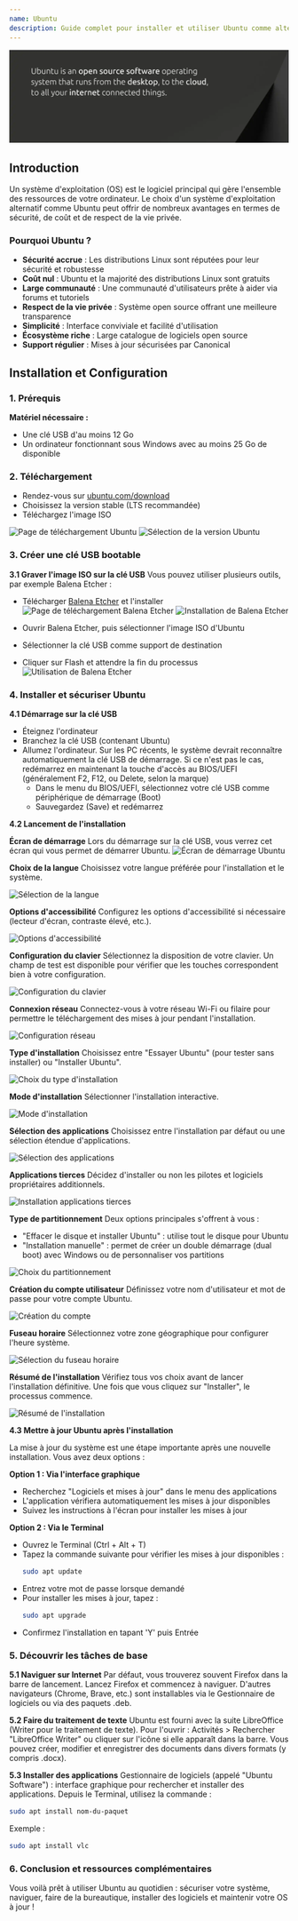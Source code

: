 ```yaml
---
name: Ubuntu
description: Guide complet pour installer et utiliser Ubuntu comme alternative à Windows
---
```


![cover](assets/cover.webp)

## Introduction

Un système d'exploitation (OS) est le logiciel principal qui gère l'ensemble des ressources de votre ordinateur. Le choix d'un système d'exploitation alternatif comme Ubuntu peut offrir de nombreux avantages en termes de sécurité, de coût et de respect de la vie privée.

### Pourquoi Ubuntu ?

- **Sécurité accrue** : Les distributions Linux sont réputées pour leur sécurité et robustesse
- **Coût nul** : Ubuntu et la majorité des distributions Linux sont gratuits
- **Large communauté** : Une communauté d'utilisateurs prête à aider via forums et tutoriels
- **Respect de la vie privée** : Système open source offrant une meilleure transparence
- **Simplicité** : Interface conviviale et facilité d'utilisation
- **Écosystème riche** : Large catalogue de logiciels open source
- **Support régulier** : Mises à jour sécurisées par Canonical

## Installation et Configuration

### 1. Prérequis

**Matériel nécessaire :**
- Une clé USB d'au moins 12 Go
- Un ordinateur fonctionnant sous Windows avec au moins 25 Go de disponible

### 2. Téléchargement

- Rendez-vous sur [ubuntu.com/download](https://ubuntu.com/download)
- Choisissez la version stable (LTS recommandée)
- Téléchargez l'image ISO

![Page de téléchargement Ubuntu](fr/01.webp)
![Sélection de la version Ubuntu](fr/02.webp)

### 3. Créer une clé USB bootable

**3.1 Graver l'image ISO sur la clé USB**
Vous pouvez utiliser plusieurs outils, par exemple Balena Etcher :

- Télécharger [Balena Etcher](https://etcher.balena.io/) et l'installer
![Page de téléchargement Balena Etcher](fr/03.webp)
![Installation de Balena Etcher](fr/04.webp)

- Ouvrir Balena Etcher, puis sélectionner l'image ISO d'Ubuntu
- Sélectionner la clé USB comme support de destination
- Cliquer sur Flash et attendre la fin du processus
![Utilisation de Balena Etcher](fr/05.webp)

### 4. Installer et sécuriser Ubuntu

**4.1 Démarrage sur la clé USB**
- Éteignez l'ordinateur
- Branchez la clé USB (contenant Ubuntu)
- Allumez l'ordinateur. Sur les PC récents, le système devrait reconnaître automatiquement la clé USB de démarrage. Si ce n'est pas le cas, redémarrez en maintenant la touche d'accès au BIOS/UEFI (généralement F2, F12, ou Delete, selon la marque)
	- Dans le menu du BIOS/UEFI, sélectionnez votre clé USB comme périphérique de démarrage (Boot)
	- Sauvegardez (Save) et redémarrez

**4.2 Lancement de l'installation**

**Écran de démarrage**
Lors du démarrage sur la clé USB, vous verrez cet écran qui vous permet de démarrer Ubuntu.
![Écran de démarrage Ubuntu](fr/06.webp)

**Choix de la langue**
Choisissez votre langue préférée pour l'installation et le système.

![Sélection de la langue](fr/07.webp)

**Options d'accessibilité**
Configurez les options d'accessibilité si nécessaire (lecteur d'écran, contraste élevé, etc.).

![Options d'accessibilité](fr/08.webp)

**Configuration du clavier**
Sélectionnez la disposition de votre clavier. Un champ de test est disponible pour vérifier que les touches correspondent bien à votre configuration.

![Configuration du clavier](fr/09.webp)

**Connexion réseau**
Connectez-vous à votre réseau Wi-Fi ou filaire pour permettre le téléchargement des mises à jour pendant l'installation.

![Configuration réseau](fr/10.webp)

**Type d'installation**
Choisissez entre "Essayer Ubuntu" (pour tester sans installer) ou "Installer Ubuntu".

![Choix du type d'installation](fr/11.webp)

**Mode d'installation**
Sélectionner l'installation interactive.

![Mode d'installation](fr/12.webp)

**Sélection des applications**
Choisissez entre l'installation par défaut ou une sélection étendue d'applications.

![Sélection des applications](fr/13.webp)

**Applications tierces**
Décidez d'installer ou non les pilotes et logiciels propriétaires additionnels.

![Installation applications tierces](fr/14.webp)

**Type de partitionnement**
Deux options principales s'offrent à vous :
- "Effacer le disque et installer Ubuntu" : utilise tout le disque pour Ubuntu
- "Installation manuelle" : permet de créer un double démarrage (dual boot) avec Windows ou de personnaliser vos partitions

![Choix du partitionnement](fr/15.webp)

**Création du compte utilisateur**
Définissez votre nom d'utilisateur et mot de passe pour votre compte Ubuntu.

![Création du compte](fr/16.webp)

**Fuseau horaire**
Sélectionnez votre zone géographique pour configurer l'heure système.

![Sélection du fuseau horaire](fr/17.webp)

**Résumé de l'installation**
Vérifiez tous vos choix avant de lancer l'installation définitive. Une fois que vous cliquez sur "Installer", le processus commence.

![Résumé de l'installation](fr/18.webp)

**4.3 Mettre à jour Ubuntu après l'installation**

La mise à jour du système est une étape importante après une nouvelle installation. Vous avez deux options :

**Option 1 : Via l'interface graphique**
- Recherchez "Logiciels et mises à jour" dans le menu des applications
- L'application vérifiera automatiquement les mises à jour disponibles
- Suivez les instructions à l'écran pour installer les mises à jour

**Option 2 : Via le Terminal**
- Ouvrez le Terminal (Ctrl + Alt + T)
- Tapez la commande suivante pour vérifier les mises à jour disponibles :
  ```bash
  sudo apt update
  ```
- Entrez votre mot de passe lorsque demandé
- Pour installer les mises à jour, tapez :
  ```bash
  sudo apt upgrade
  ```
- Confirmez l'installation en tapant 'Y' puis Entrée

### 5. Découvrir les tâches de base

**5.1 Naviguer sur Internet**
Par défaut, vous trouverez souvent Firefox dans la barre de lancement.
Lancez Firefox et commencez à naviguer.
D'autres navigateurs (Chrome, Brave, etc.) sont installables via le Gestionnaire de logiciels ou via des paquets .deb.

**5.2 Faire du traitement de texte**
Ubuntu est fourni avec la suite LibreOffice (Writer pour le traitement de texte).
Pour l'ouvrir : Activités > Rechercher "LibreOffice Writer" ou cliquer sur l'icône si elle apparaît dans la barre.
Vous pouvez créer, modifier et enregistrer des documents dans divers formats (y compris .docx).

**5.3 Installer des applications**
Gestionnaire de logiciels (appelé "Ubuntu Software") : interface graphique pour rechercher et installer des applications.
Depuis le Terminal, utilisez la commande :
```bash
sudo apt install nom-du-paquet
```
Exemple :
```bash
sudo apt install vlc
```

### 6. Conclusion et ressources complémentaires

Vous voilà prêt à utiliser Ubuntu au quotidien : sécuriser votre système, naviguer, faire de la bureautique, installer des logiciels et maintenir votre OS à jour !